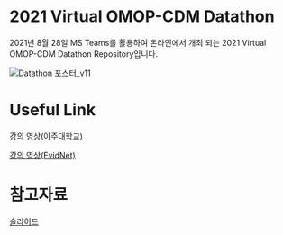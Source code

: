 # 2021 Virtual OMOP-CDM Datathon

2021년 8월 28일 MS Teams를 활용하여 온라인에서 개최 되는 2021 Virtual OMOP-CDM Datathon Repository입니다.


![Datathon 포스터_v11](https://user-images.githubusercontent.com/26479424/130022541-1ac4cde0-7a59-4579-9a71-cdbca157f5f8.jpg)


# Useful Link

[강의 영상(아주대학교)](https://www.youtube.com/channel/UCgU-r-g-HihYIROQr4lX-MQ)

[강의 영상(EvidNet)](https://www.youtube.com/channel/UCVvQ6N3yY3Tkn25PBnneMvQ)

# 참고자료

[슬라이드](/documents)
